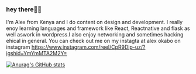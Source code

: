 ### hey there🤳🤳

I'm Alex from Kenya and I do content on design and development. I really enoy learning languages and framework like React, Reactnative and flask as well aswork in wordpress.I also enjoy networking  and sometimes hacking ehical in general. You can check out me on my instagta at alex okabo on instagram     https://www.instagram.com/reel/CpR9Dip-uz/?igshid=YmYmMTA2M2Y=

[![Anurag's GitHub stats](https://github-readme-stats.vercel.app/api?username=Okabo001)](https://github.com/anuraghazra/github-readme-stats)
